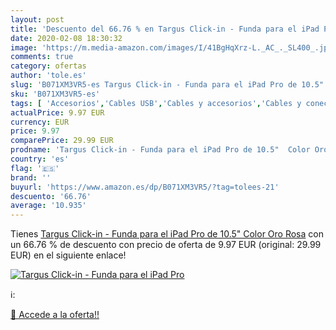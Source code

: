 ```yaml
---
layout: post
title: 'Descuento del 66.76 % en Targus Click-in - Funda para el iPad Pro'
date: 2020-02-08 18:30:32
image: 'https://m.media-amazon.com/images/I/41BgHqXrz-L._AC_._SL400_.jpg'
comments: true
category: ofertas
author: 'tole.es'
slug: 'B071XM3VR5-es Targus Click-in - Funda para el iPad Pro de 10.5" Color...'
sku: 'B071XM3VR5-es'
tags: [ 'Accesorios','Cables USB','Cables y accesorios','Cables y conectores','Informática','ipad', ]
actualPrice: 9.97 EUR
currency: EUR
price: 9.97
comparePrice: 29.99 EUR
prodname: 'Targus Click-in - Funda para el iPad Pro de 10.5"  Color Oro Rosa'
country: 'es'
flag: '🇪🇸'
brand: ''
buyurl: 'https://www.amazon.es/dp/B071XM3VR5/?tag=tolees-21'
descuento: '66.76'
average: '10.935'
---
```


Tienes [Targus Click-in - Funda para el iPad Pro de 10.5"  Color Oro Rosa](https://www.amazon.es/dp/B071XM3VR5/?tag=tolees-21) con un 66.76 % de descuento con precio de oferta de 9.97 EUR (original: 29.99 EUR) en el siguiente enlace!

[![Targus Click-in - Funda para el iPad Pro](https://m.media-amazon.com/images/I/41BgHqXrz-L._AC_._SL400_.jpg)](https://www.amazon.es/dp/B071XM3VR5/?tag=tolees-21)

ℹ️:


[🛒 Accede a la oferta!!](https://www.amazon.es/dp/B071XM3VR5/?tag=tolees-21)
